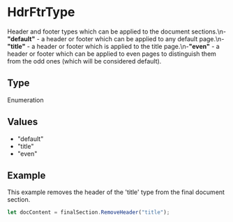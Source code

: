 # HdrFtrType

Header and footer types which can be applied to the document sections.\n-**"default"** - a header or footer which can be applied to any default page.\n-**"title"** - a header or footer which is applied to the title page.\n-**"even"** - a header or footer which can be applied to even pages to distinguish them from the odd ones (which will be considered default).

## Type

Enumeration

## Values

- "default"
- "title"
- "even"


## Example

This example removes the header of the 'title' type from the final document section.

```javascript editor-pdf
let docContent = finalSection.RemoveHeader("title");
```
